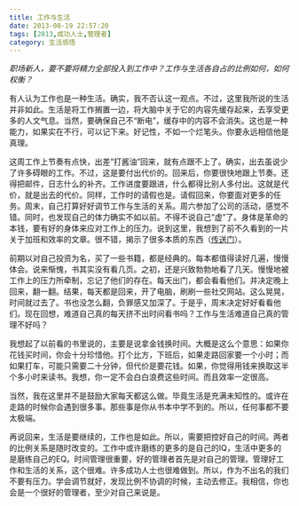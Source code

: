 ```yaml
---
title: 工作与生活
date: 2013-08-19 22:57:20
tags: [2013,成功人士,管理者]
category: 生活感悟
---
```

*职场新人，要不要将精力全部投入到工作中？工作与生活各自占的比例如何，如何权衡？*

 有人认为工作也是一种生活。确实，我不否认这一观点。不过，这里我所说的生活并非如此。生活是将工作搁置一边，将大脑中关于它的内容先缓存起来，去享受更多的人文气息。当然，要确保自己不“断电”，缓存中的内容不会消失。这也是一种能力，如果实在不行，可以记下来。好记性，不如一个烂笔头。你要永远相信他是真理。

 <!--more-->

 这周工作上节奏有点快，出差“打酱油”回来，就有点跟不上了。确实，出去虽说少了许多碍眼的工作。不过，这是要付出代价的。回来后，你要很快地跟上节奏。还得把邮件，日志什么的补齐。工作进度要跟进，什么都得比别人多付出。这就是代价，就是出去的代价。同样，工作时的请假也是。请假回来，你要面对更多的任务。周末，自己打算好好调节工作与生活的关系。周六参加了公司的活动，感觉不错。同时，也发现自己的体力确实不如以前。不得不说自己“虚”了。身体是革命的本钱，要有好的身体来应对工作上的压力。说到这里，我想到了前不久看到的一片关于加班和效率的文章。很不错，揭示了很多本质的东西（[传送门](http://coolshell.cn/articles/10217.html)）。

前期以对自己投资为名，买了一些书籍，都是经典的。每本都值得读好几遍，慢慢体会。说来惭愧，书其实没有看几页。之初，还是兴致勃勃地看了几天。慢慢地被工作上的压力所牵制，忘记了他们的存在。每天出门，都会看看他们。并决定晚上回来，翻一翻。结果，每天都是回来，开了电脑，刷刷一些社交网站。这么晃晃，时间就过去了。书也没怎么翻，负罪感又加深了。于是乎，周末决定好好看看他们。现在回想，难道自己真的每天挤不出时间看书吗？工作与生活难道自己真的管理不好吗？

我想起了以前看的书里说的，主要是说拿金钱换时间。大概是这么个意思：如果你花钱买时间，你会十分珍惜他。打个比方，下班后，如果走路回家要一个小时；而如果打车，可能只需要二十分钟，但代价是要花钱。如果，你觉得用钱来换取这半个多小时来读书。我想，你一定不会白白浪费这些时间。而且效率一定很高。

当然，我在这里并不是鼓励大家每天都这么做。毕竟生活是充满未知性的。或许在走路的时候你会遇到很多事。那些事是你从书本中学不到的。所以，任何事都不要太极端。

再说回来，生活是要继续的，工作也是如此。所以，需要把控好自己的时间。两者的比例关系是随时改变的。工作中或许磨练的更多的是自己的IQ，生活中更多的是磨练自己的EQ。时间管理很重要，好的管理者首先是对自己的管理。管理好工作和生活的关系，这个很难。许多成功人士也很难做到。所以，作为不出名的我们不要有压力。学会调节就好，发现比例不协调的时候，主动去修正。我相信，你也会是一个很好的管理者，至少对自己来说是。
